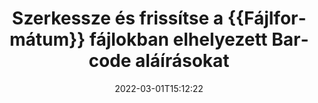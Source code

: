 ---
############################# Static ############################
layout: "auto-gen-signature"
date: 2022-03-01T15:12:22
draft: false
operation: Update
signaturetype: Barcode
fileformat: Pdf
productName: .NET
lang: hu
productCode: net
otherformats: pdf doc docx docm dot dotm dotx odt ott rtf xls xlsx xlsm xlsb csv ods ots xltx xltm ppt pptx pps ppsx odp otp potx potm pptm ppsm
breadcrumb: Put Barcode signature on Pdf for C#

############################# Head ############################
head_title: "Frissítse a Pdf fájlokban elhelyezett Barcode aláírásokat a C# segítségével"
head_description: "Használjon egyszerű és könnyen érthető .NET kódot a Barcode aláírások frissítéséhez az aláírt Pdf dokumentumokban."

############################# Header ############################
title: "Szerkessze és frissítse a {{Fájlformátum}} fájlokban elhelyezett Barcode aláírásokat"
description: "A(z) .NET API a(z) Barcode aláírások frissítését biztosítja a(z) Pdf dokumentumokban. Frissítse az e-aláírásokat Pdf dokumentumaiban néhány soros C# kóddal gyorsan és egyszerűen."
bg_image: "https://cms.admin.containerize.com/templates/aspose/App_Themes/V3/images/bg/header1.png"
bg_overlay: false
button:
    enable: true

############################# SubMenu ############################
submenu:
    enable: true

    left:
        img_alt: "GroupDocs.Signature for .NET"
        image: "https://cms.admin.containerize.com/templates/groupdocs/images/product-logos/90x90-noborder/groupdocs-signature-net.png"
        product: "GroupDocs.Signature"
        platform: ".NET"



############################# About ############################
about:
    enable: true
    title: "További információ a GroupDocs.Signature for .NET API funkcióiról"
    content: |
        A [GroupDocs.Signature for .NET](https://products.groupdocs.com/signature/net/) API-funkciók számos eszközt tartalmaznak az igény szerinti dokumentumformátumok elektronikus aláírással történő feldolgozására. Az e-aláírások széles spektruma támogatott, mint például szövegek, képek, digitális tanúsítványok, vonalkódok, QR-kódok, bélyegzők vagy metaadatok. Az ügyfelek hozzáadhatnak, eltávolíthatnak, szerkeszthetnek, érvényesíthetnek vagy kereshetnek digitális aláírásokban PDF-ekben, MS Word dokumentumokban, MS Excel munkafüzetekben, MS PowerPoint prezentációkban, Adobe Photoshop fájlokban és különféle képformátumokban. Számos hasznos funkció és beállítás érhető el.
    

############################# Steps ############################
steps:
    enable: true
    title_left: "A Barcode aláírások módosítása a {{Fájlformátum}} dokumentumban"
    content_left: |
        A [GroupDocs.Signature for .NET](https://products.groupdocs.com/signature/net/) olyan hasznos funkciókat tartalmaz, mint a Barcode aláírások frissítése a Pdf dokumentumokban. Lehetővé teszi az aláírási funkciók módosítását extra kód nélkül.
        
        * Kezdésként hozzon létre egy aláírás objektumot, amely konstruktor paraméter elérési útjaként adja át azt a dokumentumot, amelyet frissíteni kell.
        * Ezután példányosítson egy megfelelő konkrét aláírási objektumot, és állítsa be annak azonosítóját és tulajdonságait, amelyeket módosítani kell.
        * Végül hívja meg a Signature's Update metódusát egy adott aláírási objektum átadásával.
        * Az eredmények frissítése az Ön értesítése szerint.

    title_right: "rendszerkövetelmények"
    content_right: |
        A GroupDocs.Signature for .NET minden nagyobb platformon és operációs rendszeren támogatott. Mielőtt végrehajtaná az alábbi kódot, győződjön meg arról, hogy a következő előfeltételek telepítve vannak a rendszeren.

        * Operációs rendszerek: Microsoft Windows, Linux, MacOS
        * Fejlesztői környezetek: Microsoft Visual Studio, Xamarin, MonoDevelop
        * Frameworks: .NET Framework, .NET Standard, .NET Core, Mono
        * Töltse le a(z) GroupDocs.Signature for .NET legújabb verzióját innen: [Nuget](https://www.nuget.org/packages/groupdocs.signature)
         
    code: |
        ```csharp    
                
        // Set up input Pdf file
        string filePath = "input.pdf";

        // Instantiate Signature for input file
        using (GroupDocs.Signature.Signature signature = new GroupDocs.Signature.Signature(filePath))
        {
                // Id of signature which is supposed to be updated
                // such Id might be got as a result of search operation
                string id = "07f83369-318b-41ad-a843-732417b912c2";

                // provide signature features to update
                // set up particular signature id
                BarcodeSignature signatureToUpdate = new BarcodeSignature(id)
                {
                    // specify signature width
                    Width = 300,
                    // specify signature height
                    Height = 50,
                    // set left position
                    Left = 80,
                    // set top position
                    Top = 100
                };

                // update signature
                bool updateResult = signature.Update(signatureToUpdate);

                // process updation result
                if (updateResult)
                {
                    Console.WriteLine("Signature was updated successfully!");
                }
        }
        ```

############################# Demos ############################
demos:
    enable: true
    title: "A Barcode aláírások frissítése a dokumentum oldalain - Élő bemutató"
    content: |
       Szerkessze a Pdf dokumentum különféle elektronikus aláírásait most a [GroupDocs.Signature App](https://products.groupdocs.app/signature/family) webhelyen.          

############################# More Formats ############################
more_formats:
    enable: true
    title: "Különféle Barcode aláírások frissítése a C# segítségével"
    content: |
        "Különféle dokumentumformátumokban elhelyezett digitális aláírások szerkesztése. Az aláírási adatok frissítése extra kód nélkül."
    format: 
       
       
back_to_top:
    enable: true
---